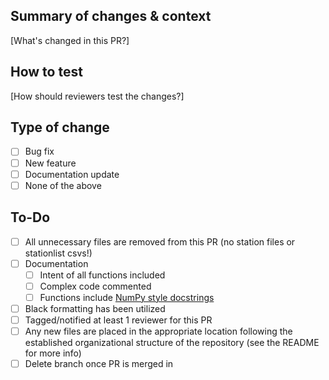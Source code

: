## Summary of changes & context
[What's changed in this PR?]

## How to test 
[How should reviewers test the changes?] 

## Type of change
- [ ] Bug fix
- [ ] New feature
- [ ] Documentation update
- [ ] None of the above  

## To-Do
- [ ] All unnecessary files are removed from this PR (no station files or stationlist csvs!)
- [ ] Documentation
  - [ ] Intent of all functions included
  - [ ] Complex code commented
  - [ ] Functions include [NumPy style docstrings](https://sphinxcontrib-napoleon.readthedocs.io/en/latest/example_numpy.html) 
- [ ] Black formatting has been utilized
- [ ] Tagged/notified at least 1 reviewer for this PR
- [ ] Any new files are placed in the appropriate location following the established organizational structure of the repository (see the README for more info)
- [ ] Delete branch once PR is merged in
